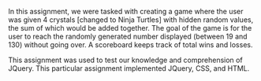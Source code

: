 In this assignment, we were tasked with creating a game where the user was given 4 crystals [changed to Ninja Turtles] with hidden random values, the sum of which would be added together. The goal of the game is for the user to reach the randomly generated number displayed (between 19 and 130) without going over. A scoreboard keeps track of total wins and losses.

This assignment was used to test our knowledge and comprehension of JQuery. This particular assignment implemented JQuery, CSS, and HTML.